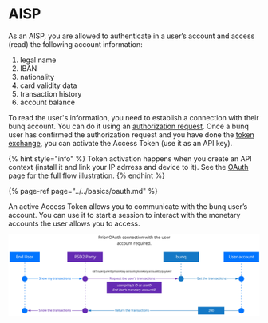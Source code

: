# AISP

As an AISP, you are allowed to authenticate in a user’s account and access \(read\) the following account information:

1. legal name
2. IBAN
3. nationality
4. card validity data
5. transaction history
6. account balance

To read the user's information, you need to establish a connection with their bunq account. You can do it using an [authorization request](https://beta.doc.bunq.com/basics/oauth#authorization-request). Once a bunq user has confirmed the authorization request and you have done the [token exchange](https://beta.doc.bunq.com/basics/oauth#token-exchange), you can activate the Access Token \(use it as an API key\).

{% hint style="info" %}
Token activation happens when you create an API context \(install it and link your IP adrress and device to it\). See the [OAuth](https://beta.doc.bunq.com/basics/oauth) page for the full flow illustration.
{% endhint %}

{% page-ref page="../../basics/oauth.md" %}

An active Access Token allows you to communicate with the bunq user’s account. You can use it to start a session to interact with the monetary accounts the user allows you to access.

![](../../.gitbook/assets/aisp.jpg)


